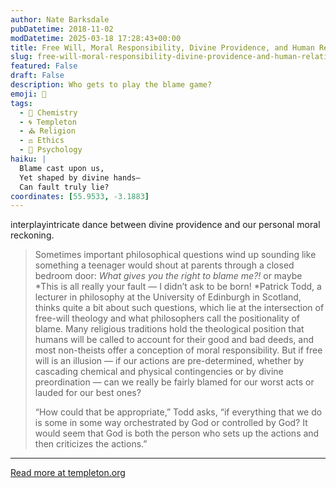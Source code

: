```yaml
---
author: Nate Barksdale
pubDatetime: 2018-11-02
modDatetime: 2025-03-18 17:28:43+00:00
title: Free Will, Moral Responsibility, Divine Providence, and Human Relationships with God
slug: free-will-moral-responsibility-divine-providence-and-human-relationships-with-god
featured: False
draft: False
description: Who gets to play the blame game?
emoji: 🤔
tags:
  - 🧪 Chemistry
  - 🌀 Templeton
  - ⛪ Religion
  - ⚖️ Ethics
  - 🧠 Psychology
haiku: |
  Blame cast upon us,  
  Yet shaped by divine hands—  
  Can fault truly lie?
coordinates: [55.9533, -3.1883]
---
```


interplayintricate dance between divine providence and our personal moral reckoning.

> Sometimes important philosophical questions wind up sounding like something a teenager would shout at parents through a closed bedroom door: _What gives you the right to blame me?!_ or maybe *This is all really your fault — I didn’t ask to be born! *Patrick Todd, a lecturer in philosophy at the University of Edinburgh in Scotland, thinks quite a bit about such questions, which lie at the intersection of free-will theology and what philosophers call the positionality of blame. Many religious traditions hold the theological position that humans will be called to account for their good and bad deeds, and most non-theists offer a conception of moral responsibility. But if free will is an illusion — if our actions are pre-determined, whether by cascading chemical and physical contingencies or by divine preordination — can we really be fairly blamed for our worst acts or lauded for our best ones?
>
> “How could that be appropriate,” Todd asks, “if everything that we do is some in some way orchestrated by God or controlled by God? It would seem that God is both the person who sets up the actions and then criticizes the actions.”

---

[Read more at templeton.org](https://www.templeton.org/grant/free-will-moral-responsibility-divine-providence-and-human-relationships-with-god)
